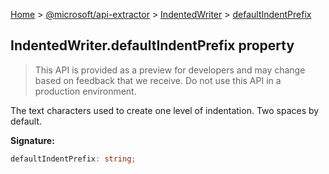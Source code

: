 [Home](./index) &gt; [@microsoft/api-extractor](./api-extractor.md) &gt; [IndentedWriter](./api-extractor.indentedwriter.md) &gt; [defaultIndentPrefix](./api-extractor.indentedwriter.defaultindentprefix.md)

## IndentedWriter.defaultIndentPrefix property

> This API is provided as a preview for developers and may change based on feedback that we receive. Do not use this API in a production environment.
> 

The text characters used to create one level of indentation. Two spaces by default.

<b>Signature:</b>

```typescript
defaultIndentPrefix: string;
```
